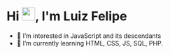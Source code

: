 <h1 align="left">Hi <img src="https://raw.githubusercontent.com/kaueMarques/kaueMarques/master/hi.gif" height="30px">, I'm Luiz Felipe</h1>


- 👀 I’m interested in JavaScript and its descendants
- 🌱 I’m currently learning HTML, CSS, JS, SQL, PHP.
  
<!---
ElantraLuiz/ElantraLuiz is a ✨ special ✨ repository because its `README.md` (this file) appears on your GitHub profile.
You can click the Preview link to take a look at your changes.
--->
